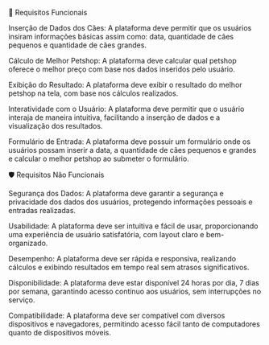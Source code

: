 🎯 Requisitos Funcionais

Inserção de Dados dos Cães: A plataforma deve permitir que os usuários insiram informações básicas assim como: data, quantidade de cães pequenos e quantidade de cães grandes.

Cálculo de Melhor Petshop: A plataforma deve calcular qual petshop oferece o melhor preço com base nos dados inseridos pelo usuário.

Exibição do Resultado: A plataforma deve exibir o resultado do melhor petshop na tela, com base nos cálculos realizados.

Interatividade com o Usuário: A plataforma deve permitir que o usuário interaja de maneira intuitiva, facilitando a inserção de dados e a visualização dos resultados.

Formulário de Entrada: A plataforma deve possuir um formulário onde os usuários possam inserir a data, a quantidade de cães pequenos e grandes e calcular o melhor petshop ao submeter o formulário.

🛡️ Requisitos Não Funcionais

Segurança dos Dados: A plataforma deve garantir a segurança e privacidade dos dados dos usuários, protegendo informações pessoais e entradas realizadas.

Usabilidade: A plataforma deve ser intuitiva e fácil de usar, proporcionando uma experiência de usuário satisfatória, com layout claro e bem-organizado.

Desempenho: A plataforma deve ser rápida e responsiva, realizando cálculos e exibindo resultados em tempo real sem atrasos significativos.

Disponibilidade: A plataforma deve estar disponível 24 horas por dia, 7 dias por semana, garantindo acesso contínuo aos usuários, sem interrupções no serviço.

Compatibilidade: A plataforma deve ser compatível com diversos dispositivos e navegadores, permitindo acesso fácil tanto de computadores quanto de dispositivos móveis.
